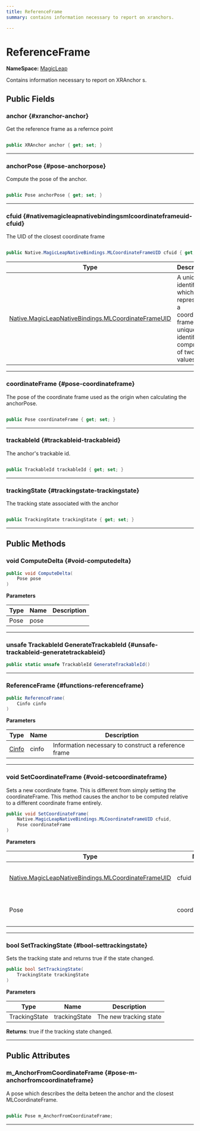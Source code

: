 ```yaml
---
title: ReferenceFrame
summary: contains information necessary to report on xranchors. 

---
```


# ReferenceFrame



**NameSpace:** 
[MagicLeap](/versioned_docs/version-22-Mar-2023/unity-api/api/UnityEngine.XR.MagicLeap/UnityEngine.XR.MagicLeap.md) 


Contains information necessary to report on  XRAnchor s.   





## Public Fields

### anchor {#xranchor-anchor}

Get the reference frame as a refernce point 

```csharp

public XRAnchor anchor { get; set; }

```






-----------

### anchorPose {#pose-anchorpose}

Compute the pose of the anchor. 

```csharp

public Pose anchorPose { get; set; }

```






-----------

### cfuid {#nativemagicleapnativebindingsmlcoordinateframeuid-cfuid}

The UID of the closest coordinate frame 

```csharp

public Native.MagicLeapNativeBindings.MLCoordinateFrameUID cfuid { get; set; }

```

| Type | Description  | 
|--|--|
| [Native.MagicLeapNativeBindings.MLCoordinateFrameUID](/versioned_docs/version-22-Mar-2023/unity-api/api/UnityEngine.XR.MagicLeap.Native/MagicLeapNativeBindings/UnityEngine.XR.MagicLeap.Native.MagicLeapNativeBindings.MLCoordinateFrameUID.md) | A unique identifier which represents a coordinate frame. The unique identifier is comprised of two values.  |





-----------

### coordinateFrame {#pose-coordinateframe}

The pose of the coordinate frame used as the origin when calculating the anchorPose. 

```csharp

public Pose coordinateFrame { get; set; }

```






-----------

### trackableId {#trackableid-trackableid}

The anchor's trackable id. 

```csharp

public TrackableId trackableId { get; set; }

```






-----------

### trackingState {#trackingstate-trackingstate}

The tracking state associated with the anchor 

```csharp

public TrackingState trackingState { get; set; }

```






-----------

## Public Methods

### void ComputeDelta {#void-computedelta}

```csharp
public void ComputeDelta(
    Pose pose
)
```


**Parameters**

| Type | Name  | Description  | 
|--|--|--|
| Pose |pose||






-----------

### unsafe TrackableId GenerateTrackableId {#unsafe-trackableid-generatetrackableid}

```csharp
public static unsafe TrackableId GenerateTrackableId()
```






-----------

###  ReferenceFrame {#functions-referenceframe}

```csharp
public ReferenceFrame(
    Cinfo cinfo
)
```


**Parameters**

| Type | Name  | Description  | 
|--|--|--|
| [Cinfo](/versioned_docs/version-22-Mar-2023/unity-api/api/UnityEngine.XR.MagicLeap/ReferenceFrame/UnityEngine.XR.MagicLeap.ReferenceFrame.Cinfo.md) |cinfo|Information necessary to construct a reference frame |






-----------

### void SetCoordinateFrame {#void-setcoordinateframe}

Sets a new coordinate frame. This is different from simply setting the coordinateFrame. This method causes the anchor to be computed relative to a different coordinate frame entirely. 

```csharp
public void SetCoordinateFrame(
    Native.MagicLeapNativeBindings.MLCoordinateFrameUID cfuid,
    Pose coordinateFrame
)
```


**Parameters**

| Type | Name  | Description  | 
|--|--|--|
| [Native.MagicLeapNativeBindings.MLCoordinateFrameUID](/versioned_docs/version-22-Mar-2023/unity-api/api/UnityEngine.XR.MagicLeap.Native/MagicLeapNativeBindings/UnityEngine.XR.MagicLeap.Native.MagicLeapNativeBindings.MLCoordinateFrameUID.md) |cfuid|The UID of the new coordinate frame|
| Pose |coordinateFrame|The pose of the new coordinate frame|






-----------

### bool SetTrackingState {#bool-settrackingstate}

Sets the tracking state and returns true if the state changed. 

```csharp
public bool SetTrackingState(
    TrackingState trackingState
)
```


**Parameters**

| Type | Name  | Description  | 
|--|--|--|
| TrackingState |trackingState|The new tracking state|






**Returns**: true if the tracking state changed.



-----------

## Public Attributes

### m_AnchorFromCoordinateFrame {#pose-m-anchorfromcoordinateframe}

A pose which describes the delta beteen the anchor and the closest MLCoordinateFrame. 

```csharp

public Pose m_AnchorFromCoordinateFrame;

```






-----------


